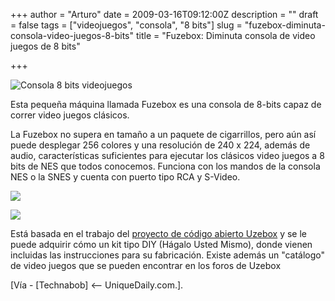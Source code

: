 +++
author = "Arturo"
date = 2009-03-16T09:12:00Z
description = ""
draft = false
tags = ["videojuegos", "consola", "8 bits"]
slug = "fuzebox-diminuta-consola-video-juegos-8-bits"
title = "Fuzebox: Diminuta consola de video juegos de 8 bits"

+++

![Consola 8 bits videojuegos](/images/import/152-arriba-fuzebox.jpg)

Esta pequeña máquina llamada Fuzebox es una consola de 8-bits capaz de correr video juegos clásicos.

La Fuzebox no supera en tamaño a un paquete de cigarrillos, pero aún así puede desplegar 256 colores y una resolución de 240 x 224, además de audio, características suficientes para ejecutar los clásicos video juegos a 8 bits de NES que todos conocemos. Funciona con los mandos de la consola NES o la SNES y cuenta con puerto tipo RCA y S-Video.

![](/images/import/154-frente-fuzebox.jpg)

![](/images/import/153-atras-fuzebox.jpg)

Está basada en el trabajo del [proyecto de código abierto Uzebox](http://belogic.com/uzebox/index.asp) y se le puede adquirir cómo un kit tipo DIY (Hágalo Usted Mismo), donde vienen incluidas las instrucciones para su fabricación. Existe además un "catálogo" de video juegos que se pueden encontrar en los foros de Uzebox

[Vía - [Technabob] <-- UniqueDaily.com.].

